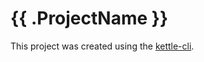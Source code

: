 # {{ .ProjectName }}

This project was created using the [kettle-cli](https://github.com/operatorai/kettle-cli).
